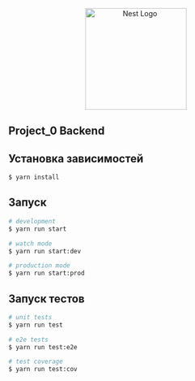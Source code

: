 <p align="center">
  <a href="http://nestjs.com/" target="blank"><img src="https://nestjs.com/img/logo-small.svg" width="200" alt="Nest Logo" /></a>
</p>

[circleci-image]: https://img.shields.io/circleci/build/github/nestjs/nest/master?token=abc123def456
[circleci-url]: https://circleci.com/gh/nestjs/nest

## Project_0 Backend

## Установка зависимостей

```bash
$ yarn install
```

## Запуск

```bash
# development
$ yarn run start

# watch mode
$ yarn run start:dev

# production mode
$ yarn run start:prod
```

## Запуск тестов

```bash
# unit tests
$ yarn run test

# e2e tests
$ yarn run test:e2e

# test coverage
$ yarn run test:cov
```
